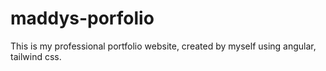 # maddys-porfolio
This is my professional portfolio website, created by myself using angular, tailwind css. 
